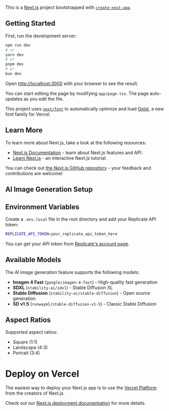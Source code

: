 This is a [Next.js](https://nextjs.org) project bootstrapped with [`create-next-app`](https://nextjs.org/docs/app/api-reference/cli/create-next-app).

## Getting Started

First, run the development server:

```bash
npm run dev
# or
yarn dev
# or
pnpm dev
# or
bun dev
```

Open [http://localhost:3000](http://localhost:3000) with your browser to see the result.

You can start editing the page by modifying `app/page.tsx`. The page auto-updates as you edit the file.

This project uses [`next/font`](https://nextjs.org/docs/app/building-your-application/optimizing/fonts) to automatically optimize and load [Geist](https://vercel.com/font), a new font family for Vercel.

## Learn More

To learn more about Next.js, take a look at the following resources:

- [Next.js Documentation](https://nextjs.org/docs) - learn about Next.js features and API.
- [Learn Next.js](https://nextjs.org/learn) - an interactive Next.js tutorial.

You can check out [the Next.js GitHub repository](https://github.com/vercel/next.js) - your feedback and contributions are welcome!

## AI Image Generation Setup

## Environment Variables

Create a `.env.local` file in the root directory and add your Replicate API token:

```bash
REPLICATE_API_TOKEN=your_replicate_api_token_here
```

You can get your API token from [Replicate's account page](https://replicate.com/account/api-tokens).

## Available Models

The AI image generation feature supports the following models:

- **Imagen 4 Fast** (`google/imagen-4-fast`) - High-quality fast generation
- **SDXL** (`stability-ai/sdxl`) - Stable Diffusion XL
- **Stable Diffusion** (`stability-ai/stable-diffusion`) - Open source generation
- **SD v1.5** (`runwayml/stable-diffusion-v1-5`) - Classic Stable Diffusion

## Aspect Ratios

Supported aspect ratios:
- Square (1:1)
- Landscape (4:3)
- Portrait (3:4)

# Deploy on Vercel

The easiest way to deploy your Next.js app is to use the [Vercel Platform](https://vercel.com/new?utm_medium=default-template&filter=next.js&utm_source=create-next-app&utm_campaign=create-next-app-readme) from the creators of Next.js.

Check out our [Next.js deployment documentation](https://nextjs.org/docs/app/building-your-application/deploying) for more details.
